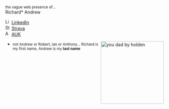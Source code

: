 <small>the vague web presence of...</small>  
Richard* Andrew

<img src="https://www.linkedin.com/favicon.ico" alt="LinkedIn" width="16px" height="16px"> <a href="https://www.linkedin.com/in/richardandrew75/" target="_blank">LinkedIn</a>  
<img src="https://www.strava.com/favicon.ico" alt="Strava" width="16px" height="16px"> <a href="https://www.strava.com/athletes/43333745" target="_blank">Strava</a>  
<img src="https://audax.uk/favicon.ico" alt="AUK" width="16px" height="16px"> <a href="https://audax.uk/results?memId=26444" target="_blank">AUK</a>  

<img align="right" width="200" alt="you dad by holden" src="https://ribena75.github.io/richard.andrew/assets/img/youdad2.png">

* <small>not Andrew or Robert, Ian or Anthony... Richard is my first name; Andrew is my **last name**</small>